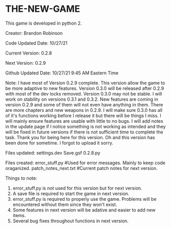 # THE-NEW-GAME
This game is developed in python 2.

Creator: Brandon Robinson

Code Updated Date: 10/27/21

Current Version: 0.2.8

Next Version: 0.2.9

Github Updated Date: 10/27/21 9:45 AM Eastern Time

Note: I have most of Version 0.2.9 complete. This version allow the game to be more adaptive to new features. Version 0.3.0 will be released after 0.2.9 with most of the dev locks removed. Version 0.3.0 may not be stable. I will work on stability on versions 0.3.1 and 0.3.2. New features are coming in version 0.2.9 and some of them will not even have anything in them. There are more chapters and new weapons in 0.2.9. I will make sure 0.3.0 has all of it's functions working before I release it but there will be things I miss. I will mainly ensure features are usable with little to no bugs. I will add notes in the update page if I notice something is not working as intended and they will be fixed in future versions if there is not sufficient time to complete the task. Thank you for being here for this version. Oh and this version has been done for sometime. I forgot to upload it sorry.

Files updated:
  settings.dev
  Save.gsf
  0.2.8.py

Files created:
  error_stuff.py #Used for error messages. Mainly to keep code oraganized.
  patch_notes_next.txt #Current patch notes for next version.
 
 Things to note:
  1. error_stuff.py is not used for this version but for next version.
  2. A save file is required to start the game in next version.
  3. error_stuff.py is required to properly use the game. Problems will be encountered without them since they won't exist.
  4. Some features in next version will be adative and easier to add new items.
  5. Several bug fixes throughout functions in next version.
